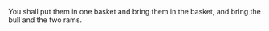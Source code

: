 You shall put them in one basket and bring them in the basket, and bring the bull and the two rams.
